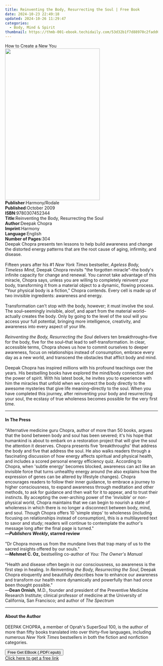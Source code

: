 ```yaml
---
title: Reinventing the Body, Resurrecting the Soul | Free Book
date: 2024-10-23 22:49:18
updated: 2024-10-26 11:29:47
categories:
  - Body, Mind & Spirit
thumbnail: https://thmb-001-ebook.techidaily.com/53d32b1f7d88970c2fadd618b99d3ec69bad500b2b9d8db099f8f65576d1a54e.jpg
---
```

<main id="book-container">
  <div class="flex flex-col">
    <div class="book-brief flex-1 py-6 px-4 sm:p-6 md:py-10 md:px-8">
      <!-- brief-->
      <div class="book-brief-main">How to Create a New You</div>
    </div>
    <div
      class="book-meta-info flex-1 grid gap-4 col-start-1 col-end-3 row-start-1 sm:mb-6 sm:grid-cols-4 lg:gap-6 lg:col-start-2 lg:row-end-6 lg:row-span-6 lg:mb-0"
    >
      <div
        class="book-meta-info-left place-content-center mt-4 p-4 text-sm leading-6 col-start-2 col-span-2 dark:text-slate-400"
      >
        <img
          class="w-full h-500 object-cover rounded-lg sm:h-255 sm:col-span-2 lg:col-span-full"
          src="https://img-001-ebook.techidaily.com/a548ca21550adb0cf95ca5b08fb24e9d9040d29561679c54f3df3a6706728529.jpg"
          alt=""
          width="312"
          height="500"
        />
      </div>
      <div
        class="book-meta-info-right mt-2 col-start-1 row-start-2 col-span-3 self-center"
      >
        <!-- meta data  -->
        <div class="flex flex-col px-4 md:px-8">
          <div class="flex-1">
            <strong>Publisher</strong>:<span class="px-2">Harmony/Rodale</span>
          </div>
          <div class="flex-1">
            <strong>Published</strong>:<span class="px-2">October 2009</span>
          </div>
          <div class="flex-1">
            <strong>ISBN</strong>:<span class="px-2">9780307452344</span>
          </div>
          <div class="flex-1">
            <strong>Title</strong>:<span class="px-2"
              >Reinventing the Body, Resurrecting the Soul</span
            >
          </div>
          <div class="flex-1">
            <strong>Author</strong>:<span class="px-2">Deepak Chopra</span>
          </div>
          <div class="flex-1">
            <strong>Imprint</strong>:<span class="px-2">Harmony</span>
          </div>
          <div class="flex-1">
            <strong>Language</strong>:<span class="px-2">English</span>
          </div>
          <div class="flex-1">
            <strong>Number of Pages</strong>:<span class="px-2">304</span>
          </div>
        </div>
      </div>
    </div>
    <div class="book-description flex-1 py-6 px-4 sm:p-6 md:py-10 md:px-8">
      <div class="book-description-main">
        <div accordion-content="" id="description">
          Deepak Chopra presents ten lessons to help build awareness and change
          the distorted energy patterns that are the root cause of aging,
          infirmity, and disease.<br /><br />Fifteen years after his #1
          <i>New York Times</i> bestseller, <i>Ageless Body, Timeless Mind</i>,
          Deepak Chopra revisits "the forgotten miracle"–the body's infinite
          capacity for change and renewal. You cannot take advantage of this
          miracle, Chopra says, unless you are willing to completely reinvent
          your body, transforming it from a material object to a dynamic,
          flowing process. "Your physical body is a fiction," Chopra contends.
          Every cell is made up of two invisible ingredients: awareness and
          energy.<br /><br />Transformation can't stop with the body, however;
          it must involve the soul. The soul–seemingly invisible, aloof, and
          apart from the material world–actually creates the body. Only by going
          to the level of the soul will you access your full potential, bringing
          more intelligence, creativity, and awareness into every aspect of your
          life.<br /><br /><i>Reinventing the Body, Resurrecting the Soul</i>
          delivers ten breakthroughs–five for the body, five for the soul–that
          lead to self-transformation. In clear, accessible terms, Chopra shows
          us how to commit ourselves to deeper awareness, focus on relationships
          instead of consumption, embrace every day as a new world, and
          transcend the obstacles that afflict body and mind.<br /><br />Deepak
          Chopra has inspired millions with his profound teachings over the
          years. His bestselling books have explored the mind/body connection
          and the power of spirit. With his latest book, he invites you to
          experience with him the miracles that unfold when we connect the body
          directly to the awesome mysteries that give life meaning–directly to
          the soul. When you have completed this journey, after reinventing your
          body and resurrecting your soul, the ecstasy of true wholeness becomes
          possible for the very first time.<i><br /></i>
        </div>
        <div class="accordion-fader"></div>
      </div>
    </div>
    <div class="book-excerpts flex-1 py-6 px-4 sm:p-6 md:py-10 md:px-8">
      <!-- excerpts-->
      <div class="book-excerpts-main">
        <hr />
        <h4 class="placeholder placeholder-heading">
          <span>In The Press</span>
        </h4>
        <p>
          "Alternative medicine guru Chopra, author of more than 50
          books,&nbsp;argues that the bond between body and soul has been
          severed; it's his hope that humankind is about to embark on a
          restoration project that will give the soul the attention it deserves.
          Chopra presents five 'breakthroughs' that address the body and five
          that address the soul. He also walks readers through a fascinating
          discussion of how energy affects spiritual and physical health, and
          includes a scored personal energy efficiency quiz. According to
          Chopra, when 'subtle energy' becomes blocked, awareness can act like
          an invisible force that turns unhealthy energy around (he also
          explains how the expression of genes can be altered by lifestyle
          changes). Chopra encourages readers to follow their inner guidance, to
          embrace a journey to higher consciousness, to expand awareness through
          meditation and other methods, to ask for guidance and then wait for it
          to appear, and to trust their instincts. By accepting the over-arching
          power of the 'invisible' or non-physical world, Chopra maintains that
          we can begin to nourish a state of wholeness in which there is no
          longer a disconnect between body, mind, and soul. Though Chopra offers
          10 'simple steps' to wholeness (including focusing on relationships
          instead of consumption), this is a multilayered text to savor and
          study; readers will continue to contemplate the author's message long
          after the final page is turned." <br /><b
            >—<i>Publishers Weekly</i>, starred review</b
          ><br /><br />"Dr Chopra moves us from the mundane lives that trap many
          of us to the sacred insights offered by our souls."<br />—<b
            >Mehmet C. Oz,</b
          >
          bestselling co-author of
          <i>You: The Owner's Manual<br /><br /></i>"Health and disease often
          begin in our consciousness, so awareness is the first step in healing.
          In <i>Reinventing the Body, Resurrecting the Soul</i>, Deepak Chopra
          eloquently and beautifully describes how to enhance our awareness and
          transform our health more dynamically and powerfully than had once
          been thought possible."<br />—<b>Dean Ornish</b>, M.D., founder and
          president of the Preventive Medicine Research Institute; clinical
          professor of medicine at the University of California, San Francisco;
          and author of <i>The Spectrum<br /></i>
        </p>
      </div>
    </div>
    <div class="book-about-author flex-1 py-6 px-4 sm:p-6 md:py-10 md:px-8">
      <!-- about author-->
      <div class="book-main-author-main">
        <hr />
        <h4 class="placeholder placeholder-heading">
          <span>About the Author</span>
        </h4>
        <p>
          DEEPAK CHOPRA, a member of Oprah's SuperSoul 100, is the author of
          more than fifty books translated into over thirty-five languages,
          including numerous <i>New York Times</i> bestsellers in both the
          fiction and nonfiction categories. <i><br /> </i>
        </p>
      </div>
    </div>
    <div class="book-free-get flex-1 py-6 px-4 sm:p-6 md:py-10 md:px-8">
      <button
        id="btn-free-get"
        class="bg-blue-500 hover:bg-blue-700 text-white font-bold py-2 px-4 rounded"
      >
        Free Get EBook (.PDF/.epub)
      </button>
      <div id="countdown-display" class="px-2 text-lg mt-2"></div>
      <a
        id="free-link"
        class="hidden bg-blue-500 hover:bg-blue-700 text-white font-bold py-2 px-4 rounded"
        href="https://www.ebooks.com/en-us/book/345808/reinventing-the-body-resurrecting-the-soul/deepak-chopra/"
        target="_blank"
        >Click here to get a free link</a
      >
    </div>
    <script>
      let countdownTime = 0;
      let countdownInterval = null;
      document
        .getElementById('btn-free-get')
        .addEventListener('click', startCountdown);
      function startCountdown() {
        countdownTime = new Date().getTime() + 60000 * 3;
        countdownInterval = setInterval(updateCountdown, 1000);
        document.getElementById('btn-free-get').disabled = true;
        document
          .getElementById('btn-free-get')
          .classList.add('bg-gray-500', 'cursor-not-allowed');
      }
      function updateCountdown() {
        let currentTime = new Date().getTime();
        let timeLeft = countdownTime - currentTime;
        let secondsLeft = Math.floor(timeLeft / 1000);
        document.getElementById('countdown-display').innerHTML =
          `Remaining time: ${secondsLeft} seconds.`;
        if (secondsLeft <= 0) {
          clearInterval(countdownInterval);
          document.getElementById('btn-free-get').classList.add('hidden');
          document.getElementById('free-link').classList.remove('hidden');
          document.getElementById('countdown-display').innerHTML = '';
        }
      }
    </script>
  </div>
</main>
